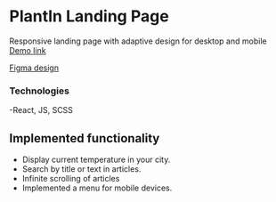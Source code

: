 # PlantIn Landing Page

Responsive landing page with adaptive design for desktop and mobile
[Demo link](https://dudardaryna.github.io/tt-plant-in/)

[Figma design](https://www.figma.com/file/KtzICEGlTEoXBJlD1Vid8X/PlantIn%2F-Test-Case?node-id=1%3A37)

### Technologies
-React, JS, SCSS

## Implemented functionality

- Display current temperature in your city.
- Search by title or text in articles.
- Infinite scrolling of articles
- Implemented a menu for mobile devices.
